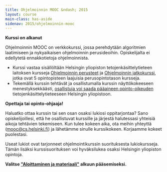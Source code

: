 ```yaml
---
title: Ohjelmoinnin MOOC &ndash; 2015
layout: course
main-class: has-aside
sidenav: 2015/ohjelmoinnin-mooc
---
```


**Kurssi on alkanut**

Ohjelmoinnin MOOC on verkkokurssi, jossa perehdytään algoritmien laatimiseen ja nykyaikaisen ohjelmoinnin perusideoihin. Opiskelijalta ei edellytetä ennakkotietoja ohjelmoinnista.

- Kurssi vastaa sisällöltään Helsingin yliopiston tetojenkäsittelytieteen laitoksen kursseja [Ohjelmoinnin perusteet](http://www.cs.helsinki.fi/courses/581325/) ja [Ohjelmoinnin jatkokurssi](http://www.cs.helsinki.fi/courses/582103/), jotka ovat 5 opintopisteen laajuisia perusopintotason kursseja.
- Tekemällä kurssin tehtävät ja osallistumalla kurssin näyttökokeeseen menestyksekkäästi, [osallistuja voi saada pääaineen opinto-oikeuden](opinto-oikeus.html) tietojenkäsittelytieteeseen Helsingin yliopistoon.

**Opettaja tai opinto-ohjaaja!** 

Haluatko ottaa kurssin tai sen osan osaksi lukiosi oppitarjontaa? Sano opiskelijoillesi, että he osallistuvat kurssille ja järjestä halutessasi yhteisiä aikoja tehtävien tekemiseen. Kun tulee kokeen aika, ota meihin yhteyttä (<mooc@cs.helsinki.fi>) ja lähetämme sinulle kurssikokeen. Korjaamme kokeet puolestasi.

Useat lukiot ovat tarjonneet ohjelmointikurssin suorituksesta lukiokursseja. Tämän lisäksi kurssisuorituksen voi hyväksilukea osaksi Helsingin yliopiston opintoja. 

**Valitse ["Aloittaminen ja materiaali"](aloittaminen-ja-materiaali.html) alkuun pääsemiseksi.**
